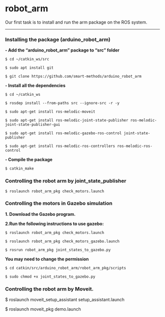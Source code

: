 # robot_arm
Our first task is to install and run the arm package on the ROS system.

***
### Installing the package (arduino_robot_arm)

**- Add the “arduino_robot_arm” package to “src” folder**

`$ cd ~/catkin_ws/src`

`$ sudo apt install git`

`$ git clone https://github.com/smart-methods/arduino_robot_arm `

**- Install all the dependencies**

`$ cd ~/catkin_ws`

`$ rosdep install --from-paths src --ignore-src -r -y`

`$ sudo apt-get install ros-melodic-moveit`

`$ sudo apt-get install ros-melodic-joint-state-publisher ros-melodic-joint-state-publisher-gui`

`$ sudo apt-get install ros-melodic-gazebo-ros-control joint-state-publisher`

`$ sudo apt-get install ros-melodic-ros-controllers ros-melodic-ros-control`

**- Compile the package**

`$ catkin_make`

### Controlling the robot arm by joint_state_publisher

`$ roslaunch robot_arm_pkg check_motors.launch`

### Controlling the motors in Gazebo simulation

**1. Download the Gazebo program.**

**2.Run the following instructions to use gazebo:**

`$ roslaunch robot_arm_pkg check_motors.launch`

`$ roslaunch robot_arm_pkg check_motors_gazebo.launch`

`$ rosrun robot_arm_pkg joint_states_to_gazebo.py`

**You may need to change the permission**

`$ cd catkin/src/arduino_robot_arm/robot_arm_pkg/scripts`
	
`$ sudo chmod +x joint_states_to_gazebo.py`

### Controlling the robot arm by Moveit.

$ roslaunch moveit_setup_assistant setup_assistant.launch

$ roslaunch moveit_pkg demo.launch


	
